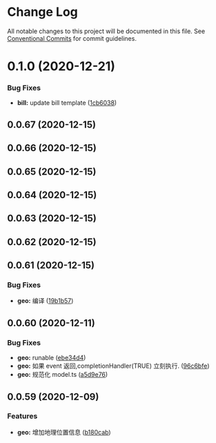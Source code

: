 # Change Log

All notable changes to this project will be documented in this file.
See [Conventional Commits](https://conventionalcommits.org) for commit guidelines.

# 0.1.0 (2020-12-21)


### Bug Fixes

* **bill:** update bill template ([1cb6038](https://github.com/zkty-team/monorepo/commit/1cb60389e145b9929e04b85748f350e421b4b9ac))



## 0.0.67 (2020-12-15)



## 0.0.66 (2020-12-15)



## 0.0.65 (2020-12-15)



## 0.0.64 (2020-12-15)



## 0.0.63 (2020-12-15)



## 0.0.62 (2020-12-15)



## 0.0.61 (2020-12-15)


### Bug Fixes

* **geo:** 编译 ([19b1b57](https://github.com/zkty-team/monorepo/commit/19b1b57f9cbd5f48d6a6cda6d2391d509ed29447))



## 0.0.60 (2020-12-11)


### Bug Fixes

* **geo:** runable ([ebe34d4](https://github.com/zkty-team/monorepo/commit/ebe34d4f32390cd9af9df4403e748e72c6051006))
* **geo:** 如果 event 返回,completionHandler(TRUE) 立刻执行. ([96c6bfe](https://github.com/zkty-team/monorepo/commit/96c6bfe8f0b993f6d0adb9f4bb8848c1cb4d9126))
* **geo:** 规范化 model.ts ([a5d9e76](https://github.com/zkty-team/monorepo/commit/a5d9e76a7d6c9b66335ab4350bad7593087cd50e))



## 0.0.59 (2020-12-09)


### Features

* **geo:**  增加地理位置信息 ([b180cab](https://github.com/zkty-team/monorepo/commit/b180cab3ddfcbafb96f4a7cf67fbc5f20fa1d913))
